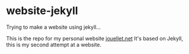# website-jekyll
Trying to make a website using jekyll...

This is the repo for my personal website [jouellet.net](https://jouellet.net)
It's based on Jekyll, this is my second attempt at a website.
